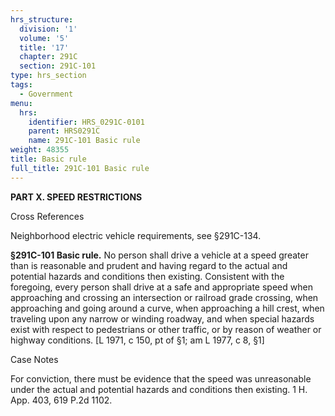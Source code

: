 ```yaml
---
hrs_structure:
  division: '1'
  volume: '5'
  title: '17'
  chapter: 291C
  section: 291C-101
type: hrs_section
tags:
  - Government
menu:
  hrs:
    identifier: HRS_0291C-0101
    parent: HRS0291C
    name: 291C-101 Basic rule
weight: 48355
title: Basic rule
full_title: 291C-101 Basic rule
---
```

**PART X. SPEED RESTRICTIONS**

Cross References

Neighborhood electric vehicle requirements, see §291C-134.

**§291C-101 Basic rule.** No person shall drive a vehicle at a speed greater than is reasonable and prudent and having regard to the actual and potential hazards and conditions then existing. Consistent with the foregoing, every person shall drive at a safe and appropriate speed when approaching and crossing an intersection or railroad grade crossing, when approaching and going around a curve, when approaching a hill crest, when traveling upon any narrow or winding roadway, and when special hazards exist with respect to pedestrians or other traffic, or by reason of weather or highway conditions. [L 1971, c 150, pt of §1; am L 1977, c 8, §1]

Case Notes

For conviction, there must be evidence that the speed was unreasonable under the actual and potential hazards and conditions then existing. 1 H. App. 403, 619 P.2d 1102.